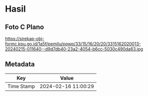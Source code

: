 # Hasil

## Foto C Plano

https://sirekap-obj-formc.kpu.go.id/1a5f/pemilu/ppwp/33/15/16/20/20/3315162020013-20240215-011640--d9d7db40-23a2-4054-b6cc-5030c490da63.jpg


## Metadata

| Key        | Value               |
| ---------- | ------------------- |
| Time Stamp | 2024-02-16 11:00:29 |



